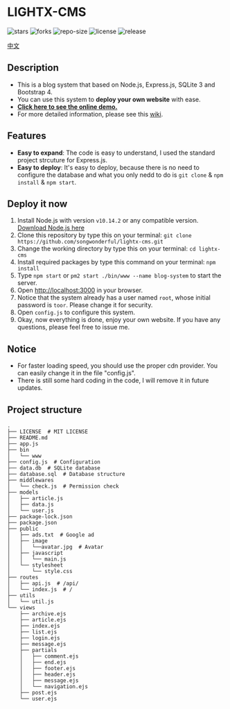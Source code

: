 # LIGHTX-CMS
![stars](https://img.shields.io/github/stars/songwonderful/lightx-cms) ![forks](https://img.shields.io/github/forks/songwonderful/lightx-cms) ![repo-size](https://img.shields.io/github/repo-size/songwonderful/lightx-cms) ![license](https://img.shields.io/github/license/songwonderful/lightx-cms) ![release](https://img.shields.io/github/v/release/songwonderful/lightx-cms)

[中文](https://iamazing.cn/article/LAN-SHARE-使用教程)
## Description
+ This is a blog system that based on Node.js, Express.js, SQLite 3 and Bootstrap 4.
+ You can use this system to **deploy your own website** with ease.
+ [**Click here to see the online demo.**](https://iamazing.cn/)
+ For more detailed information, please see this [wiki](https://github.com/songwonderful/lightx-cms/wiki).

## Features
+ **Easy to expand**: The code is easy to understand, I used the standard project strcuture for Express.js.
+ **Easy to deploy**: It's easy to deploy, because there is no need to configure the database and what you only nedd to do is `git clone` & `npm install` & `npm start`.

## Deploy it now
1. Install Node.js with version `v10.14.2` or any compatible version. [Download Node.js here](https://nodejs.org/en/download/)
2. Clone this repository by type this on your terminal: `git clone https://github.com/songwonderful/lightx-cms.git`
3. Change the working directory by type this on your terminal: `cd lightx-cms`
4. Install required packages by type this command on your terminal: `npm install`
5. Type `npm start` or `pm2 start ./bin/www --name blog-system` to start the server.
6. Open [http://localhost:3000](http://localhost:3000) in your browser.
7. Notice that the system already has a user named `root`, whose initial password is `toor`. Please change it for security.
8. Open `config.js` to configure this system.
9. Okay, now everything is done, enjoy your own website. If you have any questions, please feel free to issue me.

## Notice
+ For faster loading speed, you should use the proper cdn provider. You can easily change it in the file "config.js".
+ There is still some hard coding in the code, I will remove it in future updates.

## Project structure
```
.
├── LICENSE  # MIT LICENSE
├── README.md 
├── app.js
├── bin
│   └── www
├── config.js  # Configuration
├── data.db  # SQLite database
├── database.sql  # Database structure
├── middlewares
│   └── check.js  # Permission check
├── models
│   ├── article.js 
│   ├── data.js
│   └── user.js
├── package-lock.json
├── package.json
├── public
│   ├── ads.txt  # Google ad
│   ├── image
│   │   └──avatar.jpg  # Avatar
│   ├── javascript
│   │   └── main.js
│   └── stylesheet
│       └── style.css
├── routes
│   ├── api.js  # /api/
│   └── index.js  # /
├── utils
│   └── util.js
└── views
    ├── archive.ejs
    ├── article.ejs
    ├── index.ejs
    ├── list.ejs
    ├── login.ejs
    ├── message.ejs
    ├── partials
    │   ├── comment.ejs
    │   ├── end.ejs
    │   ├── footer.ejs
    │   ├── header.ejs
    │   ├── message.ejs
    │   └── navigation.ejs
    ├── post.ejs
    └── user.ejs
```
